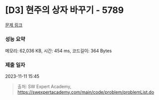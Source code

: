 # [D3] 현주의 상자 바꾸기 - 5789 

[문제 링크](https://swexpertacademy.com/main/code/problem/problemDetail.do?contestProbId=AWYygN36Qn8DFAVm) 

### 성능 요약

메모리: 62,036 KB, 시간: 454 ms, 코드길이: 364 Bytes

### 제출 일자

2023-11-11 15:45



> 출처: SW Expert Academy, https://swexpertacademy.com/main/code/problem/problemList.do